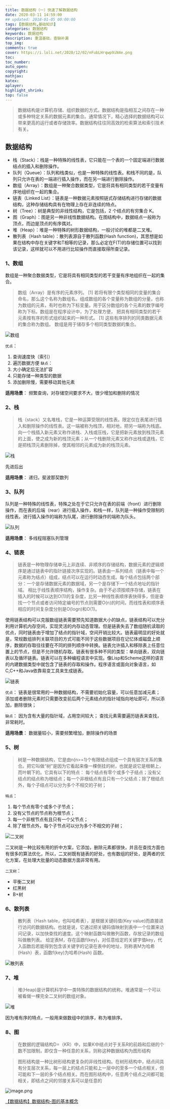 ```yaml
---
title: 数据结构（一）快速了解数据结构
date: 2020-03-11 14:59:00
## updated: 2018-01-05 00:00:00
tags: [数据结构,基础知识]
categories: 数据结构
keywords: 数据结构
description: 重温基础，查缺补漏
top_img:
comments: true
cover: https://i.loli.net/2020/12/02/nFubLHrqwp9iN4e.png
toc:
toc_number:
auto_open:
copyright:
mathjax:
katex:
aplayer:
highlight_shrink:
top: false
---
```


> 数据结构是计算机存储、组织数据的方式。数据结构是指相互之间存在一种或多种特定关系的数据元素的集合。通常情况下，精心选择的数据结构可以带来更高的运行或者存储效率。数据结构往往同高效的检索算法和索引技术有关。


## 数据结构
- 栈（Stack）：栈是一种特殊的线性表，它只能在一个表的一个固定端进行数据结点的插入和删除操作。
- 队列（Queue）：队列和栈类似，也是一种特殊的线性表。和栈不同的是，队列只允许在表的一端进行插入操作，而在另一端进行删除操作。
- 数组（Array）：数组是一种聚合数据类型，它是将具有相同类型的若干变量有序地组织在一起的集合。
- 链表（Linked List）：链表是一种数据元素按照链式存储结构进行存储的数据结构，这种存储结构具有在物理上存在非连续的特点。
- 树（Tree）：树是典型的非线性结构，它是包括，2 个结点的有穷集合 K。
- 图（Graph）：图是另一种非线性数据结构。在图结构中，数据结点一般称为顶点，而边是顶点的有序偶对。
- 堆（Heap）：堆是一种特殊的树形数据结构，一般讨论的堆都是二叉堆。
- 散列表（Hash table）：散列表源自于散列函数(Hash function)，其思想是如果在结构中存在关键字和T相等的记录，那么必定在F(T)的存储位置可以找到该记录，这样就可以不用进行比较操作而直接取得所查记录。

### 1、数组

数组是一种聚合数据类型，它是将具有相同类型的若干变量有序地组织在一起的集合。

> 数组（Array）是有序的元素序列。 [1]  若将有限个类型相同的变量的集合命名，那么这个名称为数组名。组成数组的各个变量称为数组的分量，也称为数组的元素，有时也称为下标变量。用于区分数组的各个元素的数字编号称为下标。数组是在程序设计中，为了处理方便， 把具有相同类型的若干元素按有序的形式组织起来的一种形式。 [1]  这些有序排列的同类数据元素的集合称为数组。
数组是用于储存多个相同类型数据的集合。

![数组](https://i.loli.net/2020/12/07/UQh9ty5m2uz36Ee.png)

`优点`：
1. 查询速度快（索引）
2. 遍历数据方便
`缺点`：
1. 大小确定后无法扩容
2. 只能存储一种类型的数据
3. 添加删除慢，需要移动其他元素

**适用场景**：
频繁查询，对存储空间要求不大，很少增加和删除的情况

### 2、栈

> 栈（stack）又名堆栈，它是一种运算受限的线性表。限定仅在表尾进行插入和删除操作的线性表。这一端被称为栈顶，相对地，把另一端称为栈底。向一个栈插入新元素又称作进栈、入栈或压栈，它是把新元素放到栈顶元素的上面，使之成为新的栈顶元素；从一个栈删除元素又称作出栈或退栈，它是把栈顶元素删除掉，使其相邻的元素成为新的栈顶元素。

![栈](https://i.loli.net/2020/12/07/bApZEakfesVn36m.png)

先进后出

**适用场景**：
递归，斐波那契数列

### 3、队列

队列是一种特殊的线性表，特殊之处在于它只允许在表的前端（front）进行删除操作，而在表的后端（rear）进行插入操作，和栈一样，队列是一种操作受限制的线性表。进行插入操作的端称为队尾，进行删除操作的端称为队头。

![队列](https://i.loli.net/2020/12/07/PpAQKxvlrnF7Y5k.png)

**适用场景**：
多线程阻塞队列管理

### 4、链表

> 链表是一种物理存储单元上非连续、非顺序的存储结构，数据元素的逻辑顺序是通过链表中的指针链接次序实现的。链表由一系列结点（链表中每一个元素称为结点）组成，结点可以在运行时动态生成。每个结点包括两个部分：一个是存储数据元素的数据域，另一个是存储下一个结点地址的指针域。 相比于线性表顺序结构，操作复杂。由于不必须按顺序存储，链表在插入的时候可以达到O(1)的复杂度，比另一种线性表顺序表快得多，但是查找一个节点或者访问特定编号的节点则需要O(n)的时间，而线性表和顺序表相应的时间复杂度分别是O(logn)和O(1)。

使用链表结构可以克服数组链表需要预先知道数据大小的缺点，链表结构可以充分利用计算机内存空间，实现灵活的内存动态管理。但是链表失去了数组随机读取的优点，同时链表由于增加了结点的指针域，空间开销比较大。链表最明显的好处就是，常规数组排列关联项目的方式可能不同于这些数据项目在记忆体或磁盘上顺序，数据的存取往往要在不同的排列顺序中转换。链表允许插入和移除表上任意位置上的节点，但是不允许随机存取。链表有很多种不同的类型：单向链表，双向链表以及循环链表。链表可以在多种编程语言中实现。像Lisp和Scheme这样的语言的内建数据类型中就包含了链表的存取和操作。程序语言或面向对象语言，如C,C++和Java依靠易变工具来生成链表。

![链表](https://i.loli.net/2020/12/08/rzxXkpoFJlsDSAK.png)

`优点`：
链表是很常用的一种数据结构，不需要初始化容量，可以任意加减元素；
添加或者删除元素时只需要改变前后两个元素结点的指针域指向地址即可，所以添加，删除很快；

`缺点`：
因为含有大量的指针域，占用空间较大；
查找元素需要遍历链表来查找，非常耗时。

**适用场景**：
数据量较小，需要频繁增加，删除操作的场景


### 5、树

> 树是一种数据结构，它是由n(n>=1)个有限结点组成一个具有层次关系的集合。把它叫做“树”是因为它看起来像一棵倒挂的树，也就是说它是根朝上，而叶朝下的。它具有以下的特点：
每个结点有零个或多个子结点；没有父结点的结点称为根结点；每一个非根结点有且只有一个父结点；除了根结点外，每个子结点可以分为多个不相交的子树；

`特点`：
1. 每个节点有零个或多个子节点；
2. 没有父节点的节点称为根节点；
3. 每一个非根节点有且只有一个父节点；
4. 除了根节点外，每个子节点可以分为多个不相交的子树；

![二叉树](https://i.loli.net/2020/12/08/kZQzspTmXSYcB6f.png)

二叉树是一种比较有用的折中方案，它添加，删除元素都很快，并且在查找方面也有很多的算法优化，所以，二叉树既有链表的好处，也有数组的好处，是两者的优化方案，在处理大批量的动态数据方面非常有用。

`二叉树`：

+ 平衡二叉树
+ 红黑树
+ B+树

### 6、散列表

> 散列表（Hash table，也叫哈希表），是根据关键码值(Key value)而直接进行访问的数据结构。也就是说，它通过把关键码值映射到表中一个位置来访问记录，以加快查找的速度。这个映射函数叫做散列函数，存放记录的数组叫做散列表。
给定表M，存在函数f(key)，对任意给定的关键字值key，代入函数后若能得到包含该关键字的记录在表中的地址，则称表M为哈希(Hash）表，函数f(key)为哈希(Hash) 函数。

![散列表](https://bkimg.cdn.bcebos.com/pic/c9fcc3cec3fdfc035f8e2b9cd63f8794a4c22624?x-bce-process=image/watermark,image_d2F0ZXIvYmFpa2U4MA==,g_7,xp_5,yp_5)


### 7、堆

> 堆(Heap)是计算机科学中一类特殊的数据结构的统称。堆通常是一个可以被看做一棵完全二叉树的数组对象。

![堆](https://bkimg.cdn.bcebos.com/pic/574e9258d109b3de15adc33ec7bf6c81800a4c51?x-bce-process=image/watermark,image_d2F0ZXIvYmFpa2U5Mg==,g_7,xp_5,yp_5)

因为堆有序的特点，一般用来做数组中的排序，称为堆排序。

### 8、图
> 在数据的逻辑结构D=（KR）中，如果K中结点对于关系R的前趋和后继的个数不加限制，即仅含一种任意的关系，则称这种数据结构为图形结构

> 图形结构是一种比树形结构更复杂的非线性结构。在树形结构中，结点间具有分支层次关系，每一层上的结点只能和上一层中的至多一个结点相关，但可能和下一层的多个结点相关。而在图形结构中，任意两个结点之间都可能相关，即结点之间的邻接关系可以是任意的

![image.png](https://i.loli.net/2020/12/08/NHG3bI7PZcMrYdi.png)

[【数据结构】数据结构-图的基本概念](https://www.cnblogs.com/songgj/p/9107797.html)



